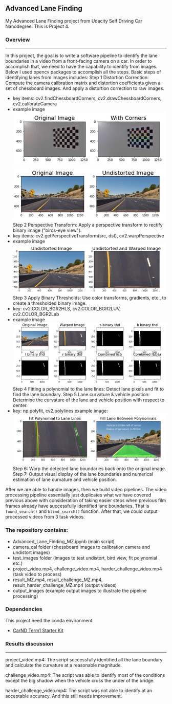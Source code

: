 ## Advanced Lane Finding
My Advanced Lane Finding project from Udacity Self Driving Car Nanodegree. This is Project 4. 

[//]: # (Image References)
[IdentifyChessboardCorners.png]: ./output_images/IdentifyChessboardCorners.png
[Undistort_images.png]: ./output_images/Undistort_images.png
[ApplyBinaryThresholds.png]: ./output_images/ApplyBinaryThresholds.png
[bridview_images.png]: ./output_images/bridview_images.png
[FitPolynomial_ApplyToOriginalImages.png]: ./output_images/FitPolynomial_ApplyToOriginalImages.png

### Overview
---
In this project, the goal is to write a software pipeline to identify the lane boundaries in a video from a front-facing camera on a car. In order to accomplish that, we need to have the capability to identify from images. Below I used opencv packages to accomplish all the steps. 
Basic steps of identifying lanes from images includes: 
Step 1 Distortion Correction: Compute the camera calibration matrix and distortion coefficients given a set of chessboard images. And apply a distortion correction to raw images. 
- key items: cv2.findChessboardCorners, cv2.drawChessboardCorners, cv2.calibrateCamera
- example image
 ![alt text][IdentifyChessboardCorners.png]
 ![alt text][Undistort_images.png]
Step 2 Perspective Transform: Apply a perspective transform to rectify binary image ("birds-eye view").
- key items: cv2.getPerspectiveTransform(src, dst), cv2.warpPerspective
- example image
 ![alt text][bridview_images.png]
Step 3 Apply Binary Thresholds: Use color transforms, gradients, etc., to create a thresholded binary image.
- key: cv2.COLOR_BGR2HLS, cv2.COLOR_BGR2LUV, cv2.COLOR_BGR2Lab
- example image
 ![alt text][ApplyBinaryThresholds.png]
Step 4 Fitting a polynomial to the lane lines: Detect lane pixels and fit to find the lane boundary. 
Step 5 Lane curvature & vehicle position: Determine the curvature of the lane and vehicle position with respect to center.
- key: np.polyfit, cv2.polylines
example image: 
 ![alt text][FitPolynomial_ApplyToOriginalImages.png]
Step 6: Warp the detected lane boundaries back onto the original image.
Step 7: Output visual display of the lane boundaries and numerical estimation of lane curvature and vehicle position.

After we are able to handle images, then we build video pipelines. The video processing pipeline essentially just duplicates what we have covered previous above with consideration of taking easier steps when previous film frames already have successfully identified lane boundaries. That is `found_search()` and `blind_search()` function. After that, we could output processed videos from 3 task videos. 

### The repository contains: 

* Advanced_Lane_Finding_MZ.ipynb (main script)
* camera_cal folder (chessboard images to calibration camera and undistort images)
* test_images folder (images to test undistort, bird view, fit polynomial etc.)
* project_video.mp4, challenge_video.mp4, harder_challenge_video.mp4 (task video to process)
* result_MZ.mp4, result_challenge_MZ.mp4, result_harder_challenge_MZ.mp4 (output videos)
* output_images (example output images to illustrate the pipeline processing)

### Dependencies
This project need the conda environment:
* [CarND Term1 Starter Kit](https://github.com/udacity/CarND-Term1-Starter-Kit)


### Results discussion
---
project_video.mp4: The script successfully identified all the lane boundary and calculate the curvature at a reasonable magnitude. 

challenge_video.mp4: The script was able to identify most of the conditions except the big shadow when the vehicle cross the under of the bridge. 

harder_challenge_video.mp4: The script was not able to identify at an acceptable accuracy. And this still needs improvement. 
